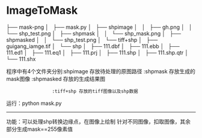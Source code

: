 # ImageToMask

├── mask-png
│   ├── mask.py
│   ├── shpimage
│   │   ├── gh.png
│   │   └── shp_test.png
│   ├── shpmask
│   │   └── shp_mask.png
│   ├── shpmasked
│   │   └── shp_test.png
│   └── tiff+shp
│       ├── guigang_iamge.tif
│       └── shp
│           ├── 111.dbf
│           ├── 111.ebb
│           ├── 111.ed1
│           ├── 111.eq1
│           ├── 111.prj
│           ├── 111.shp
│           ├── 111.shp.qtr
│           └── 111.shx

程序中有4个文件夹分别:shpimage 存放待处理的原图路径
                     :shpmask 存放生成的mask图像
                     :shpmasked 存放的生成结果图

                     :tiff+shp 存放的tiff图像以及shp数据


运行：python mask.py


--------------------------------

功能：可以处理shp转换边缘点，在图像上绘制
      针对不同图像，扣取图像，其余部分生成mask==255像素值




